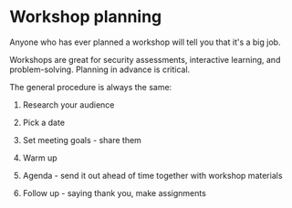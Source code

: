 # Workshop planning

Anyone who has ever planned a workshop will tell you that it's a big job.

Workshops are great for security assessments, interactive learning, and problem-solving. Planning in advance is critical.

The general procedure is always the same:

1. Research your audience

2. Pick a date

3. Set meeting goals - share them

4. Warm up

5. Agenda - send it out ahead of time together with workshop materials

6. Follow up - saying thank you, make assignments
